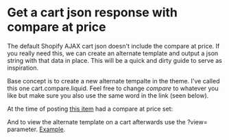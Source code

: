 # Get a cart json response with compare at price

The default Shopify AJAX cart json doesn't include the compare at price. If you really need this, we can create an alternate template and output a json string with that data in place. This will be a quick and dirty guide to serve as inspiration. 

Base concept is to create a new alternate tempalte in the theme. I've called this one cart.compare.liquid. Feel free to change _compare_ to whatever you like but make sure you also use the same word in the link (seen below).

At the time of posting [this item](https://jasons-experiments.myshopify.com/products/basic-tie) had a compare at price set:

And to view the alternate template on a cart afterwards use the ?view= parameter. [Example](https://jasons-experiments.myshopify.com/cart?view=compare).

